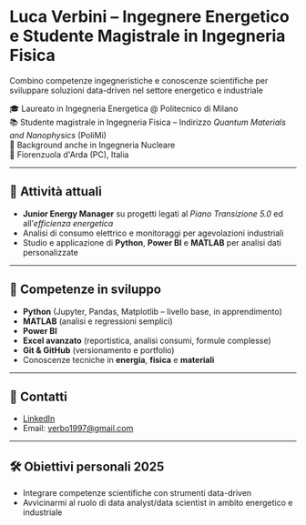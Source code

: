 # Luca Verbini – Ingegnere Energetico e Studente Magistrale in Ingegneria Fisica
Combino competenze ingegneristiche e conoscenze scientifiche per sviluppare soluzioni data-driven nel settore energetico e industriale

🎓 Laureato in Ingegneria Energetica @ Politecnico di Milano  
📚 Studente magistrale in Ingegneria Fisica – Indirizzo *Quantum Materials and Nanophysics* (PoliMi)  
🔁 Background anche in Ingegneria Nucleare  
📍 Fiorenzuola d'Arda (PC), Italia 

---

## 🚀 Attività attuali

- **Junior Energy Manager** su progetti legati al *Piano Transizione 5.0* ed all’*efficienza energetica*
- Analisi di consumo elettrico e monitoraggi per agevolazioni industriali
- Studio e applicazione di **Python**, **Power BI** e **MATLAB** per analisi dati personalizzate

---

## 🧠 Competenze in sviluppo

- **Python** (Jupyter, Pandas, Matplotlib – livello base, in apprendimento)  
- **MATLAB** (analisi e regressioni semplici)  
- **Power BI** 
- **Excel avanzato** (reportistica, analisi consumi, formule complesse)  
- **Git & GitHub** (versionamento e portfolio)  
- Conoscenze tecniche in **energia**, **fisica** e **materiali**  

---

## 🔗 Contatti

- [LinkedIn](www.linkedin.com/in/luca-verbini)  
- Email: verbo1997@gmail.com

---


## 🛠️ Obiettivi personali 2025

- Integrare competenze scientifiche con strumenti data-driven
- Avvicinarmi al ruolo di data analyst/data scientist in ambito energetico e industriale


